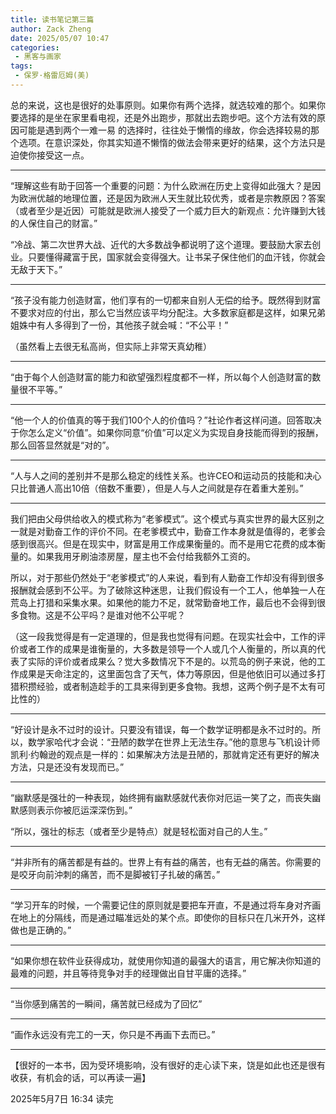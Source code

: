 ```yaml
---
title: 读书笔记第三篇
author: Zack Zheng
date: 2025/05/07 10:47
categories:
 - 黑客与画家
tags:
 - 保罗·格雷厄姆(美)
---
```


总的来说，这也是很好的处事原则。如果你有两个选择，就选较难的那个。如果你要选择的是坐在家里看电视，还是外出跑步，那就出去跑步吧。这个方法有效的原因可能是遇到两个一难一易
的选择时，往往处于懒惰的缘故，你会选择较易的那个选项。在意识深处，你其实知道不懒惰的做法会带来更好的结果，这个方法只是迫使你接受这一点。

----------------------------------

“理解这些有助于回答一个重要的问题：为什么欧洲在历史上变得如此强大？是因为欧洲优越的地理位置，还是因为欧洲人天生就比较优秀，或者是宗教原因？答案（或者至少是近因）可能就是欧洲人接受了一个威力巨大的新观点：允许赚到大钱的人保住自己的财富。”

“冷战、第二次世界大战、近代的大多数战争都说明了这个道理。要鼓励大家去创业。只要懂得藏富于民，国家就会变得强大。让书呆子保住他们的血汗钱，你就会无敌于天下。”

----------------------------------

“孩子没有能力创造财富，他们享有的一切都来自别人无偿的给予。既然得到财富不要求对应的付出，那么它当然应该平均分配注。大多数家庭都是这样，如果兄弟姐姝中有人多得到了一份，其他孩子就会喊：“不公平！”

（虽然看上去很无私高尚，但实际上非常天真幼稚）

----------------------------------

“由于每个人创造财富的能力和欲望强烈程度都不一样，所以每个人创造财富的数量很不平等。”

----------------------------------

“他一个人的价值真的等于我们100个人的价值吗？”社论作者这样问道。回答取决于你怎么定义“价值”。如果你同意“价值”可以定义为实现自身技能而得到的报酬，那么回答显然就是“对的”。

----------------------------------

“人与人之间的差别并不是那么稳定的线性关系。也许CEO和运动员的技能和决心只比普通人高出10倍（倍数不重要），但是人与人之间就是存在着重大差别。”

----------------------------------

我们把由父母供给收入的模式称为“老爹模式”。这个模式与真实世界的最大区别之一就是对勤奋工作的评价不同。在老爹模式中，勤奋工作本身就是值得的，老爹会感到很高兴。但是在现实中，财富是用工作成果衡量的。而不是用它花费的成本衡量的。如果我用牙刷油漆房屋，屋主也不会付给我额外工资的。

所以，对于那些仍然处于“老爹模式”的人来说，看到有人勤奋工作却没有得到很多报酬就会感到不公平。为了破除这种迷思，让我们假设有一个工人，他单独一人在荒岛上打猎和采集水果。如果他的能力不足，就常勤奋地工作，最后也不会得到很多食物。这是不公平吗？是谁对他不公平呢？

（这一段我觉得是有一定道理的，但是我也觉得有问题。在现实社会中，工作的评价或者工作的成果是谁衡量的，大多数是领导一个人或几个人衡量的，所以真的代表了实际的评价或者成果么？觉大多数情况下不是的。以荒岛的例子来说，他的工作成果是天命注定的，这里面包含了天气，体力等原因，但是他依旧可以通过多打猎积攒经验，或者制造趁手的工具来得到更多食物。我想，这两个例子是不太有可比性的）

----------------------------------

“好设计是永不过时的设计。只要没有错误，每一个数学证明都是永不过时的。所以，数学家哈代才会说：“丑陋的数学在世界上无法生存。”他的意思与飞机设计师凯利·约翰逊的观点是一样的：如果解决方法是丑陋的，那就肯定还有更好的解决方法，只是还没有发现而已。”

----------------------------------

“幽默感是强壮的一种表现，始终拥有幽默感就代表你对厄运一笑了之，而丧失幽默感则表示你被厄运深深伤到。”

“所以，强壮的标志（或者至少是特点）就是轻松面对自己的人生。”

----------------------------------

“并非所有的痛苦都是有益的。世界上有有益的痛苦，也有无益的痛苦。你需要的是咬牙向前沖刺的痛苦，而不是脚被钉子扎破的痛苦。”

----------------------------------

“学习开车的时候，一个需要记住的原则就是要把车开直，不是通过将车身对齐画在地上的分隔线，而是通过瞄准远处的某个点。即使你的目标只在几米开外，这样做也是正确的。”

----------------------------------

“如果你想在软件业获得成功，就使用你知道的最强大的语言，用它解决你知道的最难的问题，并且等待竞争对手的经理做出自甘平庸的选择。”

----------------------------------

“当你感到痛苦的一瞬间，痛苦就已经成为了回忆”

----------------------------------

“画作永远没有完工的一天，你只是不再画下去而已。”

----------------------------------

【很好的一本书，因为受环境影响，没有很好的走心读下来，饶是如此也还是很有收获，有机会的话，可以再读一遍】     


2025年5月7日 16:34 读完
